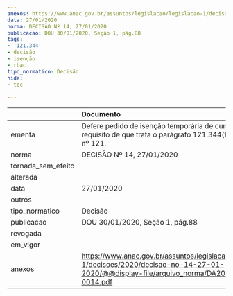 ```yaml
---
anexos: https://www.anac.gov.br/assuntos/legislacao/legislacao-1/decisoes/2020/decisao-no-14-27-01-2020/@@display-file/arquivo_norma/DA2020-0014.pdf
data: 27/01/2020
norma: DECISÃO Nº 14, 27/01/2020
publicacao: DOU 30/01/2020, Seção 1, pág.88
tags:
- '121.344'
- decisão
- isenção
- rbac
tipo_normatico: Decisão
hide: 
- toc 
 
---
```


|                    | Documento                                                                                                                                    |
|:-------------------|:---------------------------------------------------------------------------------------------------------------------------------------------|
| ementa             | Defere pedido de isenção temporária de cumprimento do requisito de que trata o parágrafo 121.344(f), do RBAC nº 121.                         |
| norma              | DECISÃO Nº 14, 27/01/2020                                                                                                                    |
| tornada_sem_efeito |                                                                                                                                              |
| alterada           |                                                                                                                                              |
| data               | 27/01/2020                                                                                                                                   |
| outros             |                                                                                                                                              |
| tipo_normatico     | Decisão                                                                                                                                      |
| publicacao         | DOU 30/01/2020, Seção 1, pág.88                                                                                                              |
| revogada           |                                                                                                                                              |
| em_vigor           |                                                                                                                                              |
| anexos             | https://www.anac.gov.br/assuntos/legislacao/legislacao-1/decisoes/2020/decisao-no-14-27-01-2020/@@display-file/arquivo_norma/DA2020-0014.pdf |